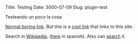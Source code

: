 Title: Testing
Date: 3000-07-09
Slug: plugin-test

Testeando un poco la cosa

[Normal boring link](http://www.example.com). But this is a [cool link](this>) that links to this site.

Search in [Wikipedia](wikipedia_en>python), ([here](wikipedia_es>python) in spanish). Also can [search](ddg>python) it.

